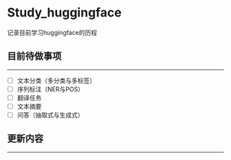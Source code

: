 # Study_huggingface
记录目前学习huggingface的历程

## 目前待做事项
---
- [ ] 文本分类（多分类与多标签）  
- [ ] 序列标注（NER与POS） 
- [ ] 翻译任务
- [ ] 文本摘要
- [ ] 问答（抽取式与生成式）

## 更新内容
---

